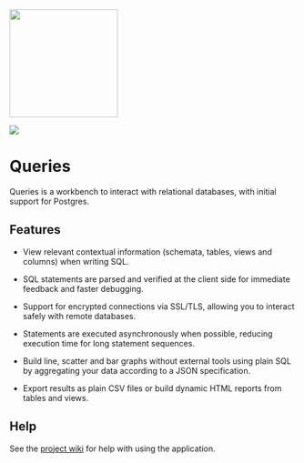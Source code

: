 <a href="https://flathub.org/apps/details/io.github.limads.Queries">
<img src="https://flathub.org/assets/badges/flathub-badge-i-en.png" width="190px" />
</a>

![](https://github.com/limads/queries/blob/master/data/icons/hicolor/scalable/apps/io.github.limads.Queries.svg) 

# Queries

Queries is a workbench to interact with relational databases, with initial support for Postgres.

## Features

- View relevant contextual information (schemata, tables, views and columns) when writing SQL.

- SQL statements are parsed and verified at the client side for immediate feedback and faster debugging.

- Support for encrypted connections via SSL/TLS, allowing you to interact safely with remote databases.

- Statements are executed asynchronously when possible, reducing execution time for long statement sequences.

- Build line, scatter and bar graphs without external tools using plain SQL by aggregating your data according to a JSON specification.

- Export results as plain CSV files or build dynamic HTML reports from tables and views.

## Help

See the [project wiki](https://github.com/limads/queries/wiki) for help with using the application.

